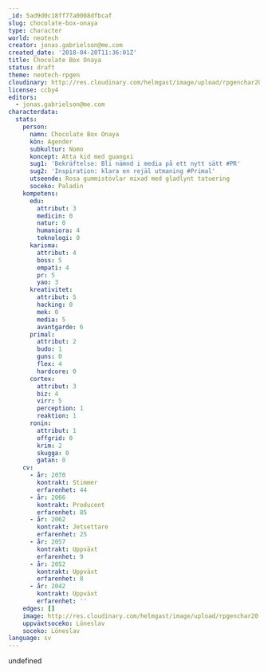 ```yaml
---
_id: 5ad9d0c18ff77a0008dfbcaf
slug: chocolate-box-onaya
type: character
world: neotech
creator: jonas.gabrielson@me.com
created_date: '2018-04-20T11:36:01Z'
title: Chocolate Box Onaya
status: draft
theme: neotech-rpgen
cloudinary: http://res.cloudinary.com/helmgast/image/upload/rpgenchar20.jpg
license: ccby4
editors:
  - jonas.gabrielson@me.com
characterdata:
  stats:
    person:
      namn: Chocolate Box Onaya
      kön: Agender
      subkultur: Nomo
      koncept: Atta kid med guangxi
      sug1: 'Bekräftelse: Bli nämnd i media på ett nytt sätt #PR'
      sug2: 'Inspiration: klara en rejäl utmaning #Primal'
      utseende: Rosa gummistövlar mixad med gladlynt tatuering
      soceko: Paladin
    kompetens:
      edu:
        attribut: 3
        medicin: 0
        natur: 0
        humaniora: 4
        teknologi: 0
      karisma:
        attribut: 4
        boss: 5
        empati: 4
        pr: 5
        yao: 3
      kreativitet:
        attribut: 5
        hacking: 0
        mek: 0
        media: 5
        avantgarde: 6
      primal:
        attribut: 2
        budo: 1
        guns: 0
        flex: 4
        hardcore: 0
      cortex:
        attribut: 3
        biz: 4
        virr: 5
        perception: 1
        reaktion: 1
      ronin:
        attribut: 1
        offgrid: 0
        krim: 2
        skugga: 0
        gatan: 0
    cv:
      - år: 2070
        kontrakt: Stimmer
        erfarenhet: 44
      - år: 2066
        kontrakt: Producent
        erfarenhet: 85
      - år: 2062
        kontrakt: Jetsettare
        erfarenhet: 25
      - år: 2057
        kontrakt: Uppväxt
        erfarenhet: 9
      - år: 2052
        kontrakt: Uppväxt
        erfarenhet: 8
      - år: 2042
        kontrakt: Uppväxt
        erfarenhet: ''
    edges: []
    image: http://res.cloudinary.com/helmgast/image/upload/rpgenchar20.jpg
    uppväxtsoceko: Löneslav
    soceko: Löneslav
language: sv
---
```

undefined
